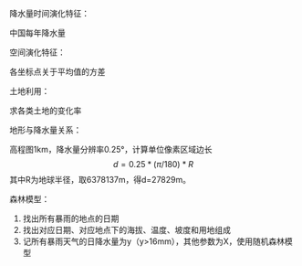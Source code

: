 降水量时间演化特征：

中国每年降水量

空间演化特征：

各坐标点关于平均值的方差

土地利用：

求各类土地的变化率

地形与降水量关系：

高程图1km，降水量分辨率0.25°，计算单位像素区域边长
$$
d = 0.25* (\pi/180) * R
$$
其中R为地球半径，取6378137m，得d=27829m。

森林模型：

1. 找出所有暴雨的地点的日期
2. 找出对应日期、对应地点下的海拔、温度、坡度和用地组成
3. 记所有暴雨天气的日降水量为y（y>16mm），其他参数为X，使用随机森林模型